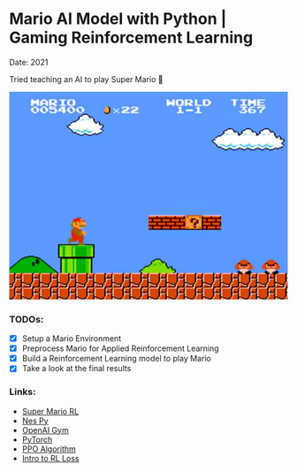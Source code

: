 # Mario AI Model with Python | Gaming Reinforcement Learning

Date: 2021

Tried teaching an AI to play Super Mario 👀

![Mario](image.png)

### TODOs:
* [x] Setup a Mario Environment 
* [x] Preprocess Mario for Applied Reinforcement Learning
* [x] Build a Reinforcement Learning model to play Mario
* [x] Take a look at the final results

### Links:
* [Super Mario RL](https://pypi.org/project/gym-super-mario-bros/)
* [Nes Py](https://pypi.org/project/nes-py/)
* [OpenAI Gym](https://gym.openai.com/)
* [PyTorch](https://pytorch.org/get-started/locally/)
* [PPO Algorithm](https://stable-baselines3.readthedocs.io/en/master/modules/ppo.html)
* [Intro to RL Loss](https://spinningup.openai.com/en/latest/spinningup/rl_intro3.html)

